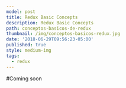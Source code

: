 ```yaml
---
model: post
title: Redux Basic Concepts
description: Redux Basic Concepts
path: conceptos-basicos-de-redux
thumbnail: /img/conceptos-basicos-redux.jpg
date: '2018-06-29T09:56:23-05:00'
published: true
style: medium-img
tags:
  - redux
---
```


#Coming soon
